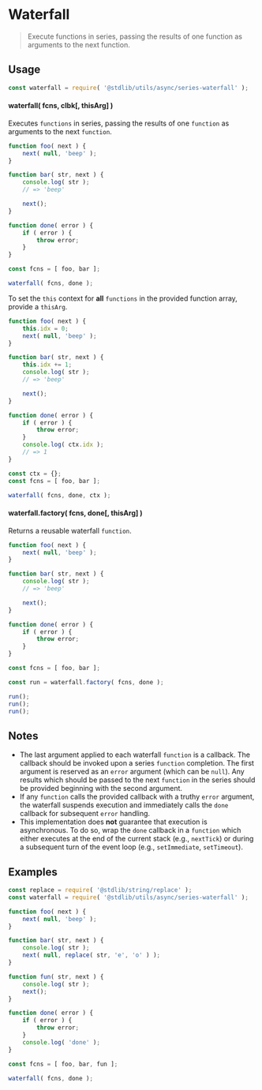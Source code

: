 <!--

@license Apache-2.0

Copyright (c) 2018 The Stdlib Authors.

Licensed under the Apache License, Version 2.0 (the "License");
you may not use this file except in compliance with the License.
You may obtain a copy of the License at

   http://www.apache.org/licenses/LICENSE-2.0

Unless required by applicable law or agreed to in writing, software
distributed under the License is distributed on an "AS IS" BASIS,
WITHOUT WARRANTIES OR CONDITIONS OF ANY KIND, either express or implied.
See the License for the specific language governing permissions and
limitations under the License.

-->

# Waterfall

> Execute functions in series, passing the results of one function as arguments to the next function.

<!-- Section to include introductory text. Make sure to keep an empty line after the intro `section` element and another before the `/section` close. -->

<section class="intro">

</section>

<!-- /.intro -->

<!-- Package usage documentation. -->

<section class="usage">

## Usage

```javascript
const waterfall = require( '@stdlib/utils/async/series-waterfall' );
```

#### waterfall( fcns, clbk\[, thisArg] )

Executes `functions` in series, passing the results of one `function` as arguments to the next `function`.

```javascript
function foo( next ) {
    next( null, 'beep' );
}

function bar( str, next ) {
    console.log( str );
    // => 'beep'

    next();
}

function done( error ) {
    if ( error ) {
        throw error;
    }
}

const fcns = [ foo, bar ];

waterfall( fcns, done );
```

To set the `this` context for **all** `functions` in the provided function array, provide a `thisArg`.

<!-- eslint-disable no-use-before-define -->

```javascript
function foo( next ) {
    this.idx = 0;
    next( null, 'beep' );
}

function bar( str, next ) {
    this.idx += 1;
    console.log( str );
    // => 'beep'

    next();
}

function done( error ) {
    if ( error ) {
        throw error;
    }
    console.log( ctx.idx );
    // => 1
}

const ctx = {};
const fcns = [ foo, bar ];

waterfall( fcns, done, ctx );
```

#### waterfall.factory( fcns, done\[, thisArg] )

Returns a reusable waterfall `function`.

```javascript
function foo( next ) {
    next( null, 'beep' );
}

function bar( str, next ) {
    console.log( str );
    // => 'beep'

    next();
}

function done( error ) {
    if ( error ) {
        throw error;
    }
}

const fcns = [ foo, bar ];

const run = waterfall.factory( fcns, done );

run();
run();
run();
```

</section>

<!-- /.usage -->

<!-- Package usage notes. Make sure to keep an empty line after the `section` element and another before the `/section` close. -->

<section class="notes">

## Notes

-   The last argument applied to each waterfall `function` is a callback. The callback should be invoked upon a series `function` completion. The first argument is reserved as an `error` argument (which can be `null`). Any results which should be passed to the next `function` in the series should be provided beginning with the second argument.
-   If any `function` calls the provided callback with a truthy `error` argument, the waterfall suspends execution and immediately calls the `done` callback for subsequent `error` handling.
-   This implementation does **not** guarantee that execution is asynchronous. To do so, wrap the `done` callback in a `function` which either executes at the end of the current stack (e.g., `nextTick`) or during a subsequent turn of the event loop (e.g., `setImmediate`, `setTimeout`).

</section>

<!-- /.notes -->

<!-- Package usage examples. -->

<section class="examples">

## Examples

<!-- eslint no-undef: "error" -->

```javascript
const replace = require( '@stdlib/string/replace' );
const waterfall = require( '@stdlib/utils/async/series-waterfall' );

function foo( next ) {
    next( null, 'beep' );
}

function bar( str, next ) {
    console.log( str );
    next( null, replace( str, 'e', 'o' ) );
}

function fun( str, next ) {
    console.log( str );
    next();
}

function done( error ) {
    if ( error ) {
        throw error;
    }
    console.log( 'done' );
}

const fcns = [ foo, bar, fun ];

waterfall( fcns, done );
```

</section>

<!-- /.examples -->

<!-- Section to include cited references. If references are included, add a horizontal rule *before* the section. Make sure to keep an empty line after the `section` element and another before the `/section` close. -->

<section class="references">

</section>

<!-- /.references -->

<!-- Section for related `stdlib` packages. Do not manually edit this section, as it is automatically populated. -->

<section class="related">

</section>

<!-- /.related -->

<!-- Section for all links. Make sure to keep an empty line after the `section` element and another before the `/section` close. -->

<section class="links">

</section>

<!-- /.links -->
